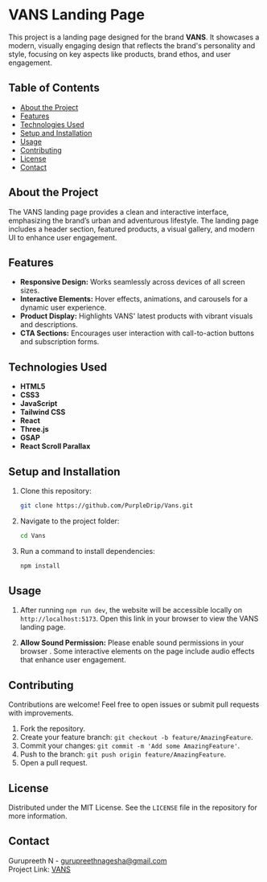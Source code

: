 # VANS Landing Page

This project is a landing page designed for the brand **VANS**. It showcases a modern, visually engaging design that reflects the brand's personality and style, focusing on key aspects like products, brand ethos, and user engagement.

## Table of Contents

- [About the Project](#about-the-project)
- [Features](#features)
- [Technologies Used](#technologies-used)
- [Setup and Installation](#setup-and-installation)
- [Usage](#usage)
- [Contributing](#contributing)
- [License](#license)
- [Contact](#contact)

## About the Project

The VANS landing page provides a clean and interactive interface, emphasizing the brand’s urban and adventurous lifestyle. The landing page includes a header section, featured products, a visual gallery, and modern UI to enhance user engagement.

## Features

- **Responsive Design:** Works seamlessly across devices of all screen sizes.
- **Interactive Elements:** Hover effects, animations, and carousels for a dynamic user experience.
- **Product Display:** Highlights VANS' latest products with vibrant visuals and descriptions.
- **CTA Sections:** Encourages user interaction with call-to-action buttons and subscription forms.

## Technologies Used

- **HTML5**
- **CSS3** 
- **JavaScript**
- **Tailwind CSS**
- **React**
- **Three.js**
- **GSAP**
- **React Scroll Parallax**

## Setup and Installation

1. Clone this repository:
    ```bash
    git clone https://github.com/PurpleDrip/Vans.git
    ```

2. Navigate to the project folder:
    ```bash
    cd Vans
    ```

3. Run a command to install dependencies:
    ```bash
    npm install
    ```

## Usage

1. After running `npm run dev`, the website will be accessible locally on `http://localhost:5173`. Open this link in your browser to view the VANS landing page.

2. **Allow Sound Permission:** Please enable sound permissions in your browser . Some interactive elements on the page include audio effects that enhance user engagement.


## Contributing

Contributions are welcome! Feel free to open issues or submit pull requests with improvements.

1. Fork the repository.
2. Create your feature branch: `git checkout -b feature/AmazingFeature`.
3. Commit your changes: `git commit -m 'Add some AmazingFeature'`.
4. Push to the branch: `git push origin feature/AmazingFeature`.
5. Open a pull request.

## License

Distributed under the MIT License. See the `LICENSE` file in the repository for more information.

## Contact

Gurupreeth N - [gurupreethnagesha@gmail.com](mailto:gurupreethnagesha@gmail.com)  
Project Link: [VANS](https://vans-landing.pages.dev/)
